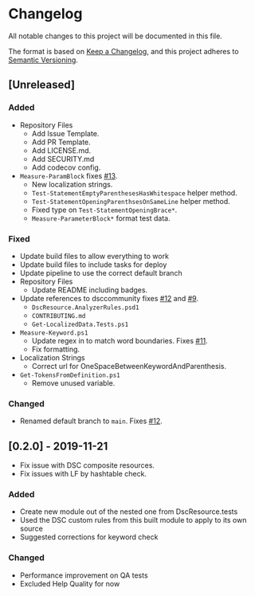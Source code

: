 # Changelog

All notable changes to this project will be documented in this file.

The format is based on [Keep a Changelog](https://keepachangelog.com/en/1.0.0/),
and this project adheres to [Semantic Versioning](https://semver.org/spec/v2.0.0.html).

## [Unreleased]

### Added

- Repository Files
  - Add Issue Template.
  - Add PR Template.
  - Add LICENSE.md.
  - Add SECURITY.md
  - Add codecov config.
- `Measure-ParamBlock` fixes [#13](https://github.com/dsccommunity/DscResource.AnalyzerRules/issues/13).
  - New localization strings.
  - `Test-StatementEmptyParenthesesHasWhitespace` helper method.
  - `Test-StatementOpeningParenthsesOnSameLine` helper method.
  - Fixed type on `Test-StatementOpeningBrace*`.
  - `Measure-ParameterBlock*` format test data.

### Fixed

- Update build files to allow everything to work
- Update build files to include tasks for deploy
- Update pipeline to use the correct default branch
- Repository Files
  - Update README including badges.
- Update references to dsccommunity fixes [#12](https://github.com/dsccommunity/DscResource.AnalyzerRules/issues/12)
and [#9](https://github.com/dsccommunity/DscResource.AnalyzerRules/issues/9).
  - `DscResource.AnalyzerRules.psd1`
  - `CONTRIBUTING.md`
  - `Get-LocalizedData.Tests.ps1`
- `Measure-Keyword.ps1`
  - Update regex in  to match word boundaries. Fixes [#11](https://github.com/dsccommunity/DscResource.AnalyzerRules/issues/11).
  - Fix formatting.
- Localization Strings
  - Correct url for OneSpaceBetweenKeywordAndParenthesis.
- `Get-TokensFromDefinition.ps1`
  - Remove unused variable.

### Changed

- Renamed default branch to `main`. Fixes [#12](https://github.com/dsccommunity/DscResource.AnalyzerRules/issues/22).

## [0.2.0] - 2019-11-21

- Fix issue with DSC composite resources.
- Fix issues with LF by hashtable check.

### Added

- Create new module out of the nested one from DscResource.tests
- Used the DSC custom rules from this built module to apply to its own source
- Suggested corrections for keyword check

### Changed

- Performance improvement on QA tests
- Excluded Help Quality for now
